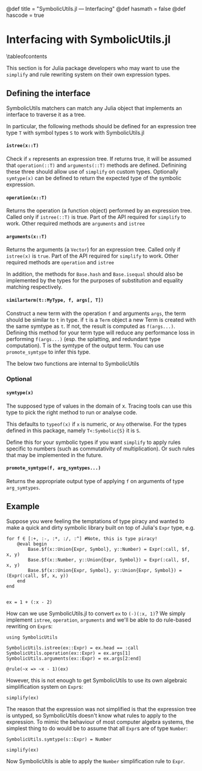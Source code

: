 @def title = "SymbolicUtils.jl — Interfacing"
@def hasmath = false
@def hascode = true
<!-- Note: by default hasmath == true and hascode == false. You can change this in
the config file by setting hasmath = false for instance and just setting it to true
where appropriate -->

# Interfacing with SymbolicUtils.jl

\tableofcontents <!-- you can use \toc as well -->

This section is for Julia package developers who may want to use the `simplify` and rule rewriting system on their own expression types.

## Defining the interface

SymbolicUtils matchers can match any Julia object that implements an interface to traverse it as a tree.

In particular, the following methods should be defined for an expression tree type `T` with symbol types `S` to  work
with SymbolicUtils.jl

#### `istree(x::T)`

Check if `x` represents an expression tree. If returns true,
it will be assumed that `operation(::T)` and `arguments(::T)`
methods are defined. Definining these three should allow use
of `simplify` on custom types. Optionally `symtype(x)` can be
defined to return the expected type of the symbolic expression.

#### `operation(x::T)`

Returns the operation (a function object) performed by an expression
tree. Called only if `istree(::T)` is true. Part of the API required
for `simplify` to work. Other required methods are `arguments` and `istree`

#### `arguments(x::T)`

Returns the arguments (a `Vector`) for an expression tree.
Called only if `istree(x)` is `true`. Part of the API required
for `simplify` to work. Other required methods are `operation` and `istree`

In addition, the methods for `Base.hash` and `Base.isequal` should also be implemented by the types for the purposes of substitution and equality matching respectively.

#### `similarterm(t::MyType, f, args[, T])`

Construct a new term with the operation `f` and arguments `args`, the term should be similar to `t` in type. if `t` is a `Term` object a new Term is created with the same symtype as `t`. If not, the result is computed as `f(args...)`. Defining this method for your term type will reduce any performance loss in performing `f(args...)` (esp. the splatting, and redundant type computation). T is the symtype of the output term. You can use `promote_symtype` to infer this type.

The below two functions are internal to SymbolicUtils

### Optional

#### `symtype(x)`

The supposed type of values in the domain of x. Tracing tools can use this type to
pick the right method to run or analyse code.

This defaults to `typeof(x)` if `x` is numeric, or `Any` otherwise.
For the types defined in this package, namely `T<:Symbolic{S}` it is `S`.

Define this for your symbolic types if you want `simplify` to apply rules
specific to numbers (such as commutativity of multiplication). Or such
rules that may be implemented in the future.

#### `promote_symtype(f, arg_symtypes...)`

Returns the appropriate output type of applying `f` on arguments of type `arg_symtypes`.

## Example

Suppose you were feeling the temptations of type piracy and wanted to make a quick and dirty
symbolic library built on top of Julia's `Expr` type, e.g.

```julia:piracy1
for f ∈ [:+, :-, :*, :/, :^] #Note, this is type piracy!
    @eval begin
        Base.$f(x::Union{Expr, Symbol}, y::Number) = Expr(:call, $f, x, y)
        Base.$f(x::Number, y::Union{Expr, Symbol}) = Expr(:call, $f, x, y)
        Base.$f(x::Union{Expr, Symbol}, y::Union{Expr, Symbol}) = (Expr(:call, $f, x, y))
    end
end


ex = 1 + (:x - 2)
```


How can we use SymbolicUtils.jl to convert `ex` to `(-)(:x, 1)`? We simply implement `istree`,
`operation`, `arguments` and we'll be able to do rule-based rewriting on `Expr`s:
```julia:piracy2
using SymbolicUtils

SymbolicUtils.istree(ex::Expr) = ex.head == :call
SymbolicUtils.operation(ex::Expr) = ex.args[1]
SymbolicUtils.arguments(ex::Expr) = ex.args[2:end]

@rule(~x => ~x - 1)(ex)
```

However, this is not enough to get SymbolicUtils to use its own algebraic simplification system on `Expr`s:
```julia:piracy3
simplify(ex)
```

The reason that the expression was not simplified is that the expression tree is untyped, so SymbolicUtils 
doesn't know what rules to apply to the expression. To mimic the behaviour of most computer algebra 
systems, the simplest thing to do would be to assume that all `Expr`s are of type `Number`:

```julia:piracy4
SymbolicUtils.symtype(s::Expr) = Number

simplify(ex)
```

Now SymbolicUtils is able to apply the `Number` simplification rule to `Expr`.
